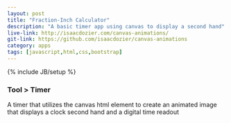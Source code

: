 ```yaml
---
layout: post
title: "Fraction-Inch Calculator"
description: "A basic timer app using canvas to display a second hand"
live-link: http://isaacdozier.com/canvas-animations/
git-link: https://github.com/isaacdozier/canvas-animations
category: apps
tags: [javascript,html,css,bootstrap]
---
```

{% include JB/setup %}

### Tool > Timer

A timer that utilizes the canvas html element to create an animated image that displays a clock second hand and a digital time readout
